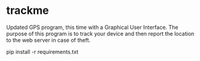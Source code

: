 # trackme
Updated GPS program, this time with a Graphical User Interface.
The purpose of this program is to track your device and then report
the location to the web server in case of theft.

pip install -r requirements.txt
